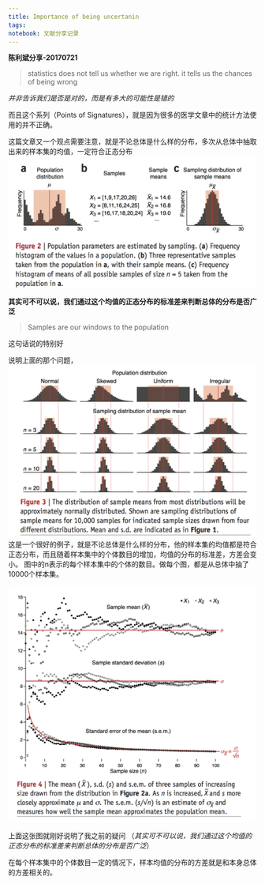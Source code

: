 ```yaml
---
title: Importance of being uncertanin
tags: 
notebook: 文献分享记录
---
```


**陈利斌分享-20170721**

>statistics does not tell us whether we are right. it tells us the chances of being wrong

*并非告诉我们是否是对的，而是有多大的可能性是错的*

而且这个系列（Points of Signatures），就是因为很多的医学文章中的统计方法使用的并不正确。

这篇文章又一个观点需要注意，就是不论总体是什么样的分布，多次从总体中抽取出来的样本集的均值，一定符合正态分布![f1](../pics/pos1-1.png)

**其实可不可以说，我们通过这个均值的正态分布的标准差来判断总体的分布是否广泛**

>Samples are our windows to the population

这句话说的特别好

说明上面的那个问题，![f2](../pics/pos1-2.png)
这是一个很好的例子，就是不论总体是什么样的分布，他的样本集的均值都是符合正态分布，而且随着样本集中的个体数目的增加，均值的分布的标准差，方差会变小。
图中的n表示的每个样本集中的个体的数目。做每个图，都是从总体中抽了10000个样本集。

![f3](../pics/pos1-3.png)

上面这张图就刚好说明了我之前的疑问
（*其实可不可以说，我们通过这个均值的正态分布的标准差来判断总体的分布是否广泛*）

在每个样本集中的个体数目一定的情况下，样本均值的分布的方差就是和本身总体的方差相关的。





